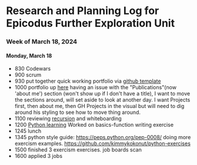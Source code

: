 # Research and Planning Log for Epicodus Further Exploration Unit

### Week of March 18, 2024

#### Monday, March 18

* 830 Codewars
* 900 scrum
* 930 put together quick working portfolio via [github template](https://github.com/arifszn/gitprofile/blob/main/src/components/gitprofile.tsx)
* 1000 portfolio up [here](https://kimmykokonut.github.io/)  having an issue with the "Publications"(now 'about me') section (won't show up if I don't have a title), I want to move the sections around, will set aside to look at another day.  I want Projects first, then about me, then GH Projects in the visual but will need to dig around his styling to see how to move thing around.
* 1100 reviewing [recursion](https://full-time.learnhowtoprogram.com/capstone/capstone-week-3/recap-recursion) and whiteboarding
* 1200 [Python learning](https://exercism.org/tracks/python/concepts/basics) Worked on basics-function writing exercise
* 1245 lunch
* 1345 python style guide: https://peps.python.org/pep-0008/  doing more exercism examples. https://github.com/kimmykokonut/python-exercises
* 1500 finished 3 exercism exercises. job boards scan
* 1600 applied 3 jobs